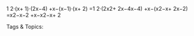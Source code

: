 1
2·(x+ 1)·(2x−4) +x−(x−1)·(x+ 2)
=1
2·(2x2+ 2x−4x−4) +x−(x2−x+ 2x−2)
=x2−x−2 +x−x2−x+ 2

   Tags & Topics:
   